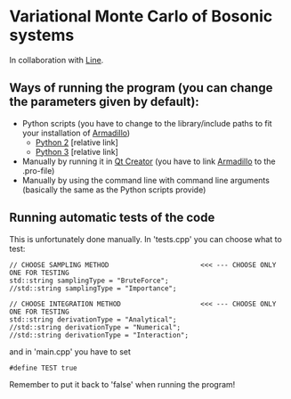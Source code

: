 # Variational Monte Carlo of Bosonic systems

In collaboration with [Line](https://github.com/linegpe).

## Ways of running the program (you can change the parameters given by default):
- Python scripts (you have to change to the library/include paths to fit your installation of [Armadillo](http://arma.sourceforge.net))
  - [Python 2](scripts/run.py) [relative link]
  - [Python 3](scripts/py3-run.py) [relative link]
- Manually by running it in [Qt Creator](https://www.qt.io) (you have to link [Armadillo](http://arma.sourceforge.net) to the .pro-file)
- Manually by using the command line with command line arguments (basically the same as the Python scripts provide)


## Running automatic tests of the code
This is unfortunately done manually. In 'tests.cpp' you can choose what to test:
```
// CHOOSE SAMPLING METHOD                       <<< --- CHOOSE ONLY ONE FOR TESTING
std::string samplingType = "BruteForce";
//std::string samplingType = "Importance";

// CHOOSE INTEGRATION METHOD                    <<< --- CHOOSE ONLY ONE FOR TESTING
std::string derivationType = "Analytical";
//std::string derivationType = "Numerical";
//std::string derivationType = "Interaction";
```
and in 'main.cpp' you have to set
```
#define TEST true
```
Remember to put it back to 'false' when running the program!